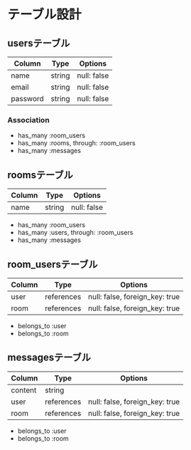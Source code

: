 # テーブル設計

## usersテーブル

| Column   | Type        | Options     |
| -------- | ----------- | ----------- |
| name     | string      | null: false |
| email    | string      | null: false |
| password | string      | null: false |

### Association
- has_many :room_users
- has_many :rooms, through: :room_users
- has_many :messages

## roomsテーブル
<!-- null:false -->

| Column   | Type        | Options     |
| -------- | ----------- | ----------- |
| name     | string      | null: false |

- has_many :room_users
- has_many :users, through: :room_users
- has_many :messages

## room_usersテーブル
<!--referencesは外部から参照するという意味、room_id と user_idではなかろうか -->

| Column   | Type        | Options                        |
| -------- | ----------- | ------------------------------ |
| user     | references  | null: false, foreign_key: true |
| room     | references  | null: false, foreign_key: true |

- belongs_to :user
- belongs_to :room

## messagesテーブル

| Column   | Type        | Options                        |
| -------- | ----------- | ------------------------------ |
| content  | string      |                                |
| user     | references  | null: false, foreign_key: true |
| room     | references  | null: false, foreign_key: true |

- belongs_to :user
- belongs_to :room